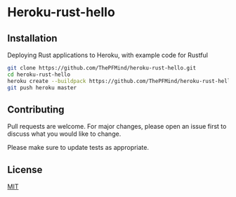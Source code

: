 # Heroku-rust-hello

## Installation
Deploying Rust applications to Heroku, with example code for Rustful

```bash
git clone https://github.com/ThePFMind/heroku-rust-hello.git
cd heroku-rust-hello
heroku create --buildpack https://github.com/ThePFMind/heroku-rust-hello.git
git push heroku master
```

## Contributing
Pull requests are welcome. For major changes, please open an issue first to discuss what you would like to change.

Please make sure to update tests as appropriate.

## License
[MIT](https://choosealicense.com/licenses/mit/)